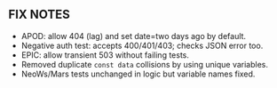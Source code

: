 ## FIX NOTES
- APOD: allow 404 (lag) and set date=two days ago by default.
- Negative auth test: accepts 400/401/403; checks JSON error too.
- EPIC: allow transient 503 without failing tests.
- Removed duplicate `const data` collisions by using unique variables.
- NeoWs/Mars tests unchanged in logic but variable names fixed.

